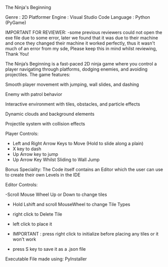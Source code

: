 The Ninja's Beginning

Genre : 2D Platformer
Engine : Visual Studio Code
Language : Python (PyGame)


IMPORTANT FOR REVIEWER:
-some previous reviewers could not open the exe file due to some error, later we found that it was due to their machine and once they changed their machine it worked perfectly, thus it wasn't much of an error from my sde, Please keep this in mind whilst reviewing, Thank You!

The Ninja’s Beginning is a fast-paced 2D ninja game where you control a player navigating through platforms, dodging enemies, and avoiding projectiles. The game features:

Smooth player movement with jumping, wall slides, and dashing

Enemy with patrol behavior

Interactive environment with tiles, obstacles, and particle effects

Dynamic clouds and background elements

Projectile system with collision effects

Player Controls:
- Left and Right Arrow Keys to Move (Hold to slide along a plain)
- X key to dash
- Up Arrow key to jump
- Up Arrow Key Whilst Sliding to Wall Jump

Bonus Speciality: The Code itself contains an Editor which the user can use to create  their own Levels in the IDE

Editor Controls:

-Scroll Mouse Wheel Up or Down to change tiles
- Hold Lshift and scroll MouseWheel to change Tile Types
- right click to Delete Tile
- left click to place it

- IMPORTANT : press right click to initialize before placing any tiles or it won't work
- press S key to save it as a .json file


Executable File made  using: PyInstaller


